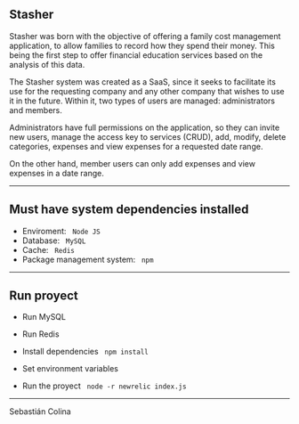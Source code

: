## Stasher
Stasher was born with the objective of offering a family cost management application, to allow families to record how they spend their money. This being the first step to offer financial education services based on the analysis of this data.

The Stasher system was created as a SaaS, since it seeks to facilitate its use for the requesting company and any other company that wishes to use it in the future. Within it, two types of users are managed: administrators and members.

Administrators have full permissions on the application, so they can invite new users, manage the access key to services (CRUD), add, modify, delete categories, expenses and view expenses for a requested date range.

On the other hand, member users can only add expenses and view expenses in a date range.

---

## Must have system dependencies installed

 - Enviroment: <code> Node JS </code>
 - Database: <code> MySQL</code>
 - Cache: <code> Redis</code>
  - Package management system: <code> npm</code>
---

## Run proyect
- Run MySQL

- Run Redis

- Install dependencies
<code> npm install </code>

- Set environment variables
- Run the proyect <code>  node -r newrelic index.js </code>

--- 

Sebastián Colina
